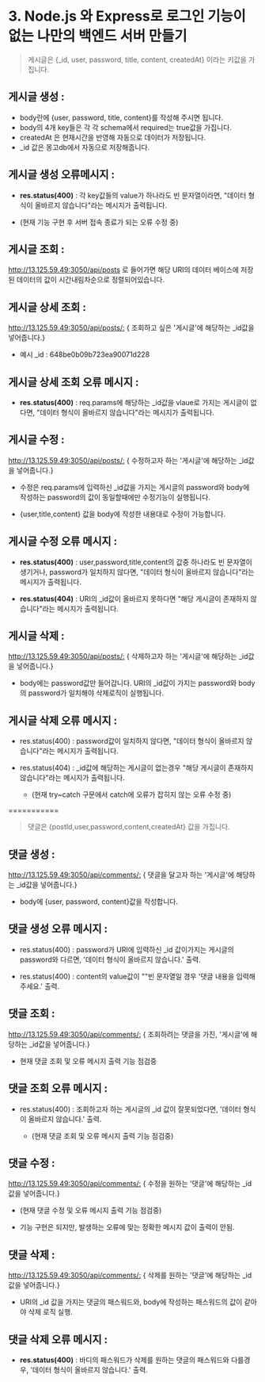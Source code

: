 # 3. Node.js 와 Express로 로그인 기능이 없는 나만의 백엔드 서버 만들기

> 게시글은 {\_id, user, password, title, content, createdAt} 이라는 키값을 가집니다.

## 게시글 생성 :

-   body란에 {user, password, title, content}를 작성해 주시면 됩니다.
-   body의 4개 key들은 각 각 schema에서 required는 true값을 가집니다.
-   createdAt 은 현재시간을 반영해 자동으로 데이터가 저장됩니다.
-   \_id 값은 몽고db에서 자동으로 저장해줍니다.

## 게시글 생성 오류메시지 :

-   **res.status(400)** : 각 key값들의 value가 하나라도 빈 문자열이라면, "데이터 형식이 올바르지 않습니다"라는 메시지가 출력됩니다.

-   (현재 기능 구현 후 서버 접속 종료가 되는 오류 수정 중)

## 게시글 조회 :

<http://13.125.59.49:3050/api/posts> 로 들어가면 해당 URI의 데이터 베이스에 저장된 데이터의 값이 시간내림차순으로 정렬되어있습니다.

## 게시글 상세 조회 :

<http://13.125.59.49:3050/api/posts/:> { 조회하고 싶은 '게시글'에 해당하는 \_id값을 넣어줍니다.}

-   예시 \_id : 648be0b09b723ea90071d228

## 게시글 상세 조회 오류 메시지 :

-   **res.status(400)** : req.params에 해당하는 \_id값을 vlaue로 가지는 게시글이 없다면, "데이터 형식이 올바르지 않습니다"라는 메시지가 출력됩니다.

## 게시글 수정 :

<http://13.125.59.49:3050/api/posts/:> { 수정하고자 하는 '게시글'에 해당하는 \_id값을 넣어줍니다.}

-   수정은 req.params에 입력하신 \_id값을 가지는 게시글의 password와 body에 작성하는 password의 값이 동일할때에만 수정기능이 실행됩니다.

-   {user,title,content} 값을 body에 작성한 내용대로 수정이 가능합니다.

## 게시글 수정 오류 메시지 :

-   **res.status(400)** : user,password,title,content의 값중 하나라도 빈 문자열이 생기거나, password가 일치하지 않다면,
    "데이터 형식이 올바르지 않습니다"라는 메시지가 출력됩니다.

-   **res.status(404)** : URI의 \_id값이 올바르지 못하다면 "해당 게시글이 존재하지 않습니다"라는 메시지가 출력됩니다.

## 게시글 삭제 :

<http://13.125.59.49:3050/api/posts/:> { 삭제하고자 하는 '게시글'에 해당하는 \_id값을 넣어줍니다.}

-   body에는 password값만 들어갑니다. URI의 \_id값이 가지는 password와 body의 password가 일치해야 삭제로직이 실행됩니다.

## 게시글 삭제 오류 메시지 :

-   res.status(400) : password값이 일치하지 않다면, "데이터 형식이 올바르지 않습니다"라는 메시지가 출력됩니다.

-   res.status(404) : \_id값에 해당하는 게시글이 없는경우 "해당 게시글이 존재하지 않습니다"라는 메시지가 출력됩니다.

    -   (현재 try~catch 구문에서 catch에 오류가 잡히지 않는 오류 수정 중)

===========

> 댓글은 {postId,user,password,content,createdAt} 값을 가집니다.

## 댓글 생성 :

<http://13.125.59.49:3050/api/comments/:> { 댓글을 달고자 하는 '게시글'에 해당하는 \_id값을 넣어줍니다.}

-   body에 {user, password, content}값을 작성합니다.

## 댓글 생성 오류 메시지 :

-   res.status(400) : password가 URI에 입력하신 \_id 값이가지는 게시글의 password와 다르면, '데이터 형식이 올바르지 않습니다.' 출력.

-   res.status(400) : content의 value값이 ""빈 문자열일 경우 '댓글 내용을 입력해 주세요.' 출력.

## 댓글 조회 :

<http://13.125.59.49:3050/api/comments/:> { 조회하려는 댓글을 가진, '게시글'에 해당하는 \_id값을 넣어줍니다.}

-   현재 댓글 조회 및 오류 메시지 출력 기능 점검중

## 댓글 조회 오류 메시지 :

-   res.status(400) : 조회하고자 하는 게시글의 \_id 값이 잘못되었다면, '데이터 형식이 올바르지 않습니다.' 출력.

    -   (현재 댓글 조회 및 오류 메시지 출력 기능 점검중)

## 댓글 수정 :

<http://13.125.59.49:3050/api/comments/:> { 수정을 원하는 '댓글'에 해당하는 \_id값을 넣어줍니다.}

-   (현재 댓글 수정 및 오류 메시지 출력 기능 점검중)

-   기능 구현은 되지만, 발생하는 오류에 맞는 정확한 메시지 값이 출력이 안됨.

## 댓글 삭제 :

<http://13.125.59.49:3050/api/comments/:> { 삭제를 원하는 '댓글'에 해당하는 \_id값을 넣어줍니다.}

-   URI의 \_id 값을 가지는 댓글의 패스워드와, body에 작성하는 패스워드의 값이 같아야 삭제 로직 실행.

## 댓글 삭제 오류 메시지 :

-   **res.status(400)** : 바디의 패스워드가 삭제를 원하는 댓글의 패스워드와 다를경우, '데이터 형식이 올바르지 않습니다.' 출력.
